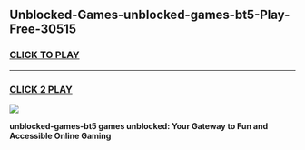 
## Unblocked-Games-unblocked-games-bt5-Play-Free-30515
<h3>
<a href="https://premium76.site?title=unblocked-games-bt5&ref=21A">CLICK TO PLAY</a></h3>
<hr>

<h3>
<a href="https://premium76.site?title=unblocked-games-bt5&ref=21A">CLICK 2 PLAY</a>
  
</h3>

<a href="https://premium76.site?title=unblocked-games-bt5&ref=21A"><img src="https://clearcache.store/games.png"></a>


**unblocked-games-bt5 games unblocked: Your Gateway to Fun and Accessible Online Gaming**
